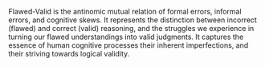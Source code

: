 
Flawed-Valid is the antinomic mutual relation of formal errors, informal errors, and cognitive skews. It represents the distinction between incorrect (flawed) and correct (valid) reasoning, and the struggles we experience in turning our flawed understandings into valid judgments. It captures the essence of human cognitive processes their inherent imperfections, and their striving towards logical validity.